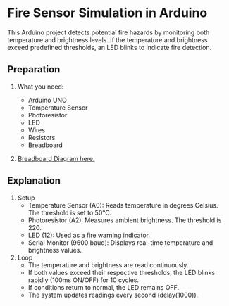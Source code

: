 # Fire Sensor Simulation in Arduino

This Arduino project detects potential fire hazards by monitoring both temperature and brightness levels. If the temperature and brightness exceed predefined thresholds, an LED blinks to indicate fire detection.

## Preparation
1. What you need:
    - Arduino UNO 
    - Temperature Sensor
    - Photoresistor
    - LED
    - Wires
    - Resistors
    - Breadboard

2. [Breadboard Diagram here.](./fire_sensor_simulation_breadboard-diagram.png)

## Explanation
1. Setup
    - Temperature Sensor (A0): Reads temperature in degrees Celsius. The threshold is set to 50°C.
    - Photoresistor (A2): Measures ambient brightness. The threshold is 220.
    - LED (12): Used as a fire warning indicator.
    - Serial Monitor (9600 baud): Displays real-time temperature and brightness values.
2. Loop
    - The temperature and brightness are read continuously.
    - If both values exceed their respective thresholds, the LED blinks rapidly (100ms ON/OFF) for 10 cycles.
    - If conditions return to normal, the LED remains OFF.
    - The system updates readings every second (delay(1000)).
